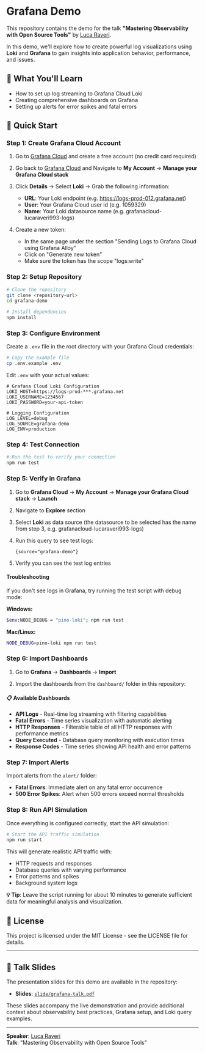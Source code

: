 # Grafana Demo

This repository contains the demo for the talk **"Mastering Observability with Open Source Tools"** by [Luca Raveri](https://lucaraveri.com).

In this demo, we'll explore how to create powerful log visualizations using **Loki** and **Grafana** to gain insights into application behavior, performance, and issues.

## 🎯 What You'll Learn

- How to set up log streaming to Grafana Cloud Loki
- Creating comprehensive dashboards on Grafana
- Setting up alerts for error spikes and fatal errors

## 🚀 Quick Start

### Step 1: Create Grafana Cloud Account

1. Go to [Grafana Cloud](https://grafana.com/auth/sign-in/create-user) and create a free account (no credit card required)

2. Go back to [Grafana Cloud](https://grafana.com/products/cloud) and Navigate to **My Account** → **Manage your Grafana Cloud stack**

3. Click **Details** → Select **Loki** → Grab the following information:
   - **URL**: Your Loki endpoint (e.g. https://logs-prod-012.grafana.net)
   - **User**: Your Grafana Cloud user id (e.g. 1059329)
   - **Name**: Your Loki datasource name (e.g. grafanacloud-lucaraveri993-logs)

4. Create a new token:
   - In the same page under the section "Sending Logs to Grafana Cloud using Grafana Alloy"
   - Click on "Generate new token"
   - Make sure the token has the scope "logs:write"


### Step 2: Setup Repository

```bash
# Clone the repository
git clone <repository-url>
cd grafana-demo

# Install dependencies
npm install
```

### Step 3: Configure Environment

Create a `.env` file in the root directory with your Grafana Cloud credentials:

```bash
# Copy the example file
cp .env.example .env
```

Edit `.env` with your actual values:

```env
# Grafana Cloud Loki Configuration
LOKI_HOST=https://logs-prod-***.grafana.net
LOKI_USERNAME=1234567
LOKI_PASSWORD=your-api-token

# Logging Configuration
LOG_LEVEL=debug
LOG_SOURCE=grafana-demo
LOG_ENV=production
```

### Step 4: Test Connection

```bash
# Run the test to verify your connection
npm run test
```

### Step 5: Verify in Grafana

1. Go to **Grafana Cloud** → **My Account** → **Manage your Grafana Cloud stack** → **Launch**

2. Navigate to **Explore** section

3. Select **Loki** as data source (the datasource to be selected has the name from step 3, e.g. grafanacloud-lucaraveri993-logs)

4. Run this query to see test logs:
   ```
   {source="grafana-demo"}
   ```

5. Verify you can see the test log entries

#### Troubleshooting

If you don't see logs in Grafana, try running the test script with debug mode:

**Windows:**
```bash
$env:NODE_DEBUG = "pino-loki"; npm run test
```

**Mac/Linux:**
```bash
NODE_DEBUG=pino-loki npm run test
```

### Step 6: Import Dashboards

1. Go to **Grafana** → **Dashboards** → **Import**

2. Import the dashboards from the `dashboard/` folder in this repository:

#### 📋 Available Dashboards

- **API Logs** - Real-time log streaming with filtering capabilities
- **Fatal Errors** - Time series visualization with automatic alerting
- **HTTP Responses** - Filterable table of all HTTP responses with performance metrics
- **Query Executed** - Database query monitoring with execution times
- **Response Codes** - Time series showing API health and error patterns

### Step 7: Import Alerts

Import alerts from the `alert/` folder:

- **Fatal Errors**: Immediate alert on any fatal error occurrence
- **500 Error Spikes**: Alert when 500 errors exceed normal thresholds

### Step 8: Run API Simulation

Once everything is configured correctly, start the API simulation:

```bash
# Start the API traffic simulation
npm run start
```

This will generate realistic API traffic with:
- HTTP requests and responses
- Database queries with varying performance
- Error patterns and spikes
- Background system logs

**💡 Tip**: Leave the script running for about 10 minutes to generate sufficient data for meaningful analysis and visualization.

## 📝 License

This project is licensed under the MIT License - see the LICENSE file for details.

---

## 📖 **Talk Slides**

The presentation slides for this demo are available in the repository:

- **Slides**: [`slide/grafana-talk.pdf`](slide/grafana-talk.pdf)

These slides accompany the live demonstration and provide additional context about observability best practices, Grafana setup, and Loki query examples.

---

**Speaker**: [Luca Raveri](https://lucaraveri.com)  
**Talk**: "Mastering Observability with Open Source Tools"
